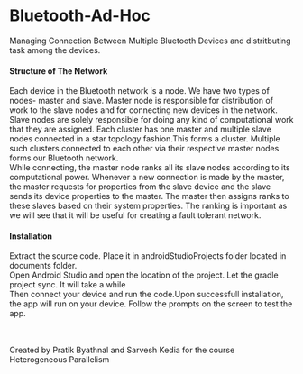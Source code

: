 # Bluetooth-Ad-Hoc

Managing Connection Between Multiple Bluetooth Devices and distritbuting task among the devices.

<h4>Structure of The Network</h4>
Each device in the Bluetooth network is a node. We have two types of nodes- master
and slave. Master node is responsible for distribution of work to the slave nodes and
for connecting new devices in the network. Slave nodes are solely responsible for doing
any kind of computational work that they are assigned. 
Each cluster has one master and multiple slave nodes connected in a star topology fashion.This forms a cluster.
Multiple such clusters connected to each other via their respective master nodes forms
our Bluetooth network.
<br>While connecting, the master node ranks all its slave nodes according to its computational
power. Whenever a new connection is made by the master, the master requests
for properties from the slave device and the slave sends its device properties to the
master. The master then assigns ranks to these slaves based on their system properties.
The ranking is important as we will see that it will be useful for creating a fault
tolerant network.

<h4>Installation</h4>
Extract the source code. Place it in androidStudioProjects folder located in documents folder.<br>
Open Android Studio and open the location of the project. Let the gradle project sync. It will take a while
<br> Then connect your device and run the code.Upon successfull installation, the app will run on your device. Follow the prompts on the screen to test the app.

<br><br>
Created by Pratik Byathnal and Sarvesh Kedia for the course Heterogeneous Parallelism
